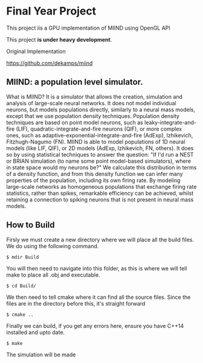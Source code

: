 # Final Year Project

This project iis a GPU implementation of MIIND using OpenGL API

This project **is under heavy development**.

Original Implementation

https://github.com/dekamps/miind

## MIIND: a population level simulator.
What is MIIND? It is a simulator that allows the creation, simulation and analysis of large-scale neural networks. It does not model individual neurons, but models populations directly, similarly to a neural mass models, except that we use population density techniques. Population density techniques are based on point model neurons, such as leaky-integrate-and-fire (LIF), quadratic-integrate-and-fire neurons (QIF), or more complex ones, such as adaptive-exponential-integrate-and-fire (AdExp), Izhikevich, Fitzhugh-Nagumo (FN). MIIND is able to model populations of 1D neural models (like LIF, QIF), or 2D models (AdExp, Izhikevich, FN, others). It does so by using statistical techniques to answer the question: "If I'd run a NEST or BRIAN simulation (to name some point model-based simulators), where in state space would my neurons be?" We calculate this distribution in terms of a density function, and from this density function we can infer many properties of the population, including its own firing rate. By modeling large-scale networks as homogeneous populations that exchange firing rate statistics, rather than spikes, remarkable efficiency can be achieved, whilst retaining a connection to spiking neurons that is not present in neural mass models.


## How to Build

Firsly we must create a new directory where we will place all the build files. We do using the following command.

```
$ mdir Build
```

You will then need to navigate into this folder, as this is where we will tell make to place all .obj and executable.
```
$ cd Build/
```

We then need to tell cmake where it can find all the source files. Since the files are in the directory before this, it's straight forward

```
$ cmake ..
```

Finally we can build, if you get any errors here, ensure you have C++14 installed and upto date.

```
$ make
```

The simulation will be made
